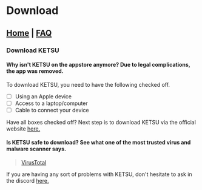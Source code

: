 # **Download**



## [Home](http://nincompoopp.github.io/) | [FAQ](http://nincompoopp.github.io/faq)

### **Download KETSU**


#### Why isn't KETSU on the appstore anymore? Due to legal complications, the app was removed.

To download KETSU, you need to have the following checked off.
- [ ] Using an Apple device
- [ ] Access to a laptop/computer
- [ ] Cable to connect your device

Have all boxes checked off? Next step is to download KETSU via the official website [here.](http://ketsu.app/download.html)

#### Is KETSU safe to download? See what one of the most trusted virus and malware scanner says.
>[VirusTotal](https://www.virustotal.com/gui/file/f651a66f43bfdb281ce87e2d9e95e8e2ea96c2b9597e3223295cdb93988dda2d/summary)

If you are having any sort of problems with KETSU, don't hesitate to ask in the discord [here.](https://discord.gg/mZGnmeKR)
